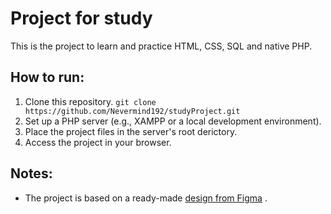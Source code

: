 # Project for study
This is the project to learn and practice HTML, CSS, SQL and native PHP.

## How to run:

1. Clone this repository.
```git clone https://github.com/Nevermind192/studyProject.git```
2. Set up a PHP server (e.g., XAMPP or a local development environment).
3. Place the project files in the server's root derictory.
4. Access the project in your browser.

## Notes:
- The project is based on a ready-made [design from Figma](https://www.figma.com/design/pZTzC9Fy0B8aosMyslD7M7/Gaming-Platform---Web-Design-(Community)?node-id=1-737&t=uK6nXZ3gDI8rFB27-0) .
